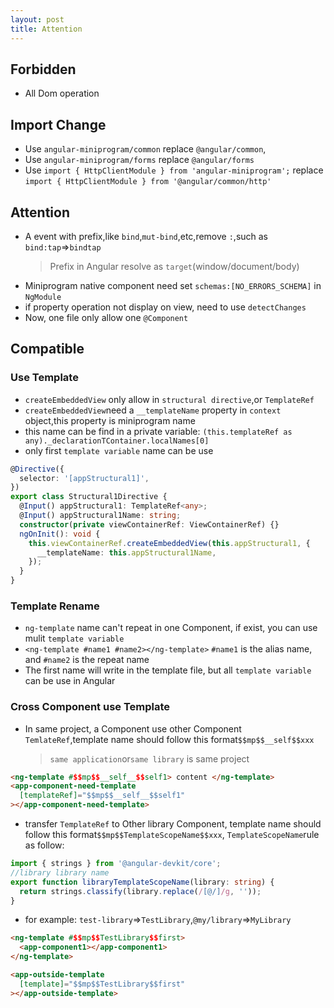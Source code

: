 ```yaml
---
layout: post
title: Attention
---
```

## Forbidden

- All Dom operation

## Import Change

- Use `angular-miniprogram/common` replace `@angular/common`,
- Use `angular-miniprogram/forms` replace `@angular/forms`
- Use `import { HttpClientModule } from 'angular-miniprogram';` replace `import { HttpClientModule } from '@angular/common/http'`

## Attention

- A event with prefix,like `bind`,`mut-bind`,etc,remove `:`,such as `bind:tap`=>`bindtap`
  > Prefix in Angular resolve as `target`(window/document/body)
- Miniprogram native component need set `schemas:[NO_ERRORS_SCHEMA]` in `NgModule`
- if property operation not display on view, need to use `detectChanges`
- Now, one file only allow one `@Component`

## Compatible

### Use Template

- `createEmbeddedView` only allow in `structural directive`,or `TemplateRef`
- `createEmbeddedView`need a `__templateName` property in `context` object,this property is miniprogram name
- this name can be find in a private variable: `(this.templateRef as any)._declarationTContainer.localNames[0]`
- only first `template variable` name can be use

```ts
@Directive({
  selector: '[appStructural1]',
})
export class Structural1Directive {
  @Input() appStructural1: TemplateRef<any>;
  @Input() appStructural1Name: string;
  constructor(private viewContainerRef: ViewContainerRef) {}
  ngOnInit(): void {
    this.viewContainerRef.createEmbeddedView(this.appStructural1, {
      __templateName: this.appStructural1Name,
    });
  }
}

```
### Template Rename

- `ng-template` name can't repeat in one Component, if exist, you can use mulit `template variable`
- `<ng-template #name1 #name2></ng-template>` `#name1` is the alias name, and `#name2` is the repeat name
- The first name will write in the template file, but all `template variable` can be use in Angular

### Cross Component use Template

- In same project, a Component use other Component `TemlateRef`,template name should follow this format`$$mp$$__self$$xxx`

  > `same application`or`same library` is same project


```html
<ng-template #$$mp$$__self__$$self1> content </ng-template>
<app-component-need-template
  [templateRef]="$$mp$$__self__$$self1"
></app-component-need-template>

```
- transfer `TemplateRef` to Other library Component, template name should follow this format`$$mp$$TemplateScopeName$$xxx`, `TemplateScopeName`rule as follow:

```ts
import { strings } from '@angular-devkit/core';
//library library name
export function libraryTemplateScopeName(library: string) {
  return strings.classify(library.replace(/[@/]/g, ''));
}
```

- for example: `test-library`=>`TestLibrary`,`@my/library`=>`MyLibrary`


```html
<ng-template #$$mp$$TestLibrary$$first>
  <app-component1></app-component1>
</ng-template>

<app-outside-template
  [template]="$$mp$$TestLibrary$$first"
></app-outside-template>
```